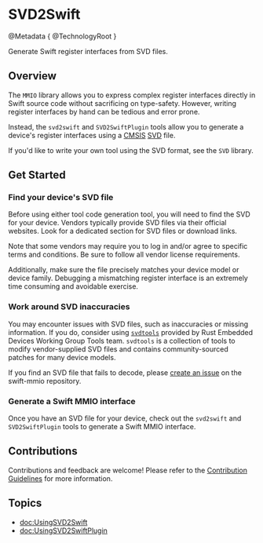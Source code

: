 # SVD2Swift

@Metadata {
   @TechnologyRoot
}

Generate Swift register interfaces from SVD files. 

## Overview

The ``MMIO`` library allows you to express complex register interfaces directly in Swift source code without sacrificing on type-safety. However, writing register interfaces by hand can be tedious and error prone. 

Instead, the `svd2swift` and `SVD2SwiftPlugin`  tools allow you to generate a device's register interfaces using a [CMSIS](https://www.arm.com/technologies/cmsis) [SVD](https://arm-software.github.io/CMSIS_5/SVD/html/index.html) file.

If you'd like to write your own tool using the SVD format, see the ``SVD`` library.

## Get Started

### Find your device's SVD file

Before using either tool code generation tool, you will need to find the SVD for your device. Vendors typically provide SVD files via their official websites. Look for a dedicated section for SVD files or download links.

Note that some vendors may require you to log in and/or agree to specific terms and conditions. Be sure to follow all vendor license requirements.

Additionally, make sure the file precisely matches your device model or device family. Debugging a mismatching register interface is an extremely time consuming and avoidable exercise.

### Work around SVD inaccuracies

You may encounter issues with SVD files, such as inaccuracies or missing information. If you do, consider using [`svdtools`](https://github.com/rust-embedded/svdtools) provided by Rust Embedded Devices Working Group Tools team. `svdtools` is a collection of tools to modify vendor-supplied SVD files and contains community-sourced patches for many device models.

If you find an SVD file that fails to decode, please [create an issue](https://github.com/apple/swift-mmio/issues/new/choose) on the swift-mmio repository. 

### Generate a Swift MMIO interface

Once you have an SVD file for your device, check out the `svd2swift` and `SVD2SwiftPlugin` tools to generate a Swift MMIO interface.

## Contributions

Contributions and feedback are welcome! Please refer to the [Contribution Guidelines](https://github.com/apple/swift-mmio#contributing-to-swift-mmio) for more information.

## Topics

- <doc:UsingSVD2Swift>
- <doc:UsingSVD2SwiftPlugin>
